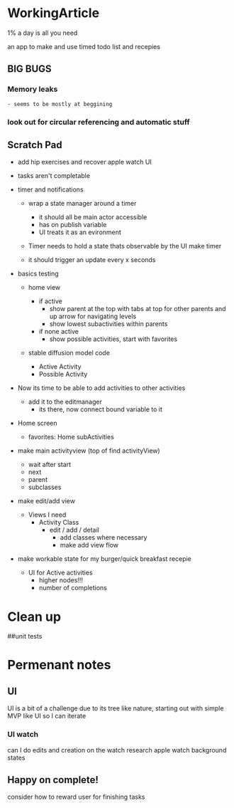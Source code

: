 # WorkingArticle
1% a day is all you need

an app to make and use timed todo list and recepies

## BIG BUGS
### Memory leaks
    - seems to be mostly at beggining

### look out for circular referencing and automatic stuff

## Scratch Pad

- add hip exercises and recover apple watch UI
- tasks aren't completable

- timer and notifications
    - wrap a state manager around a timer
        - it should all be main actor accessible
        - has on publish variable
        - UI treats it as an evironment
        
    - Timer needs to hold a state thats observable by the UI
        make timer 
        
    - it should trigger an update every x seconds

- basics testing
    - home view
        - if active
            - show parent at the top with tabs at top for other parents and up arrow for navigating levels
            - show lowest subactivities within parents
        - if none active
            - show possible activities, start with favorites
      
    - stable diffusion model code
        - Active Activity
        - Possible Activity

- Now its time to be able to add activities to other activities
    - add it to the editmanager
        - its there, now connect bound variable to it
        
- Home screen
    - favorites: Home subActivities
    
- make main activityview (top of find activityView)
    - wait after start
    - next
    - parent 
    - subclasses

- make edit/add view
    - Views I need
        - Activity Class
            - edit / add / detail
                - add classes where necessary
                - make add view flow
    
    


- make workable state for my burger/quick breakfast recepie
    - UI for Active activities
        - higher nodes!!!
        - number of completions

# Clean up
##unit tests

# Permenant notes
## UI
UI is a bit of a challenge due to its tree like nature, starting out with 
simple MVP like UI so I can iterate

### UI watch
can I do edits and creation on the watch
research apple watch background states

## Happy on complete!
consider how to reward user for finishing tasks
